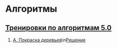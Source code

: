 # Алгоритмы

## [Тренировки по алгоритмам 5.0](https://www.youtube.com/watch?v=SVkJ77_Fl1o&list=PLXtiZNKIobF6oMvumNTZDf20F_FdvdAf-&index=1)

1. [A. Покраска деревьев](https://contest.yandex.ru/contest/59539/problems/A/)\n[Решение](lib/yandex_5/lesson_1/a_paint_trees.dart)
